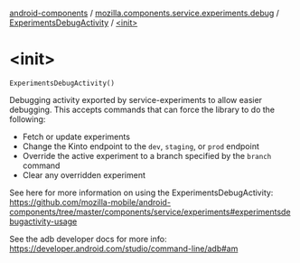[android-components](../../index.md) / [mozilla.components.service.experiments.debug](../index.md) / [ExperimentsDebugActivity](index.md) / [&lt;init&gt;](./-init-.md)

# &lt;init&gt;

`ExperimentsDebugActivity()`

Debugging activity exported by service-experiments to allow easier debugging. This accepts
commands that can force the library to do the following:

* Fetch or update experiments
* Change the Kinto endpoint to the `dev`, `staging`, or `prod` endpoint
* Override the active experiment to a branch specified by the `branch` command
* Clear any overridden experiment

See here for more information on using the ExperimentsDebugActivity:
https://github.com/mozilla-mobile/android-components/tree/master/components/service/experiments#experimentsdebugactivity-usage

See the adb developer docs for more info:
https://developer.android.com/studio/command-line/adb#am


